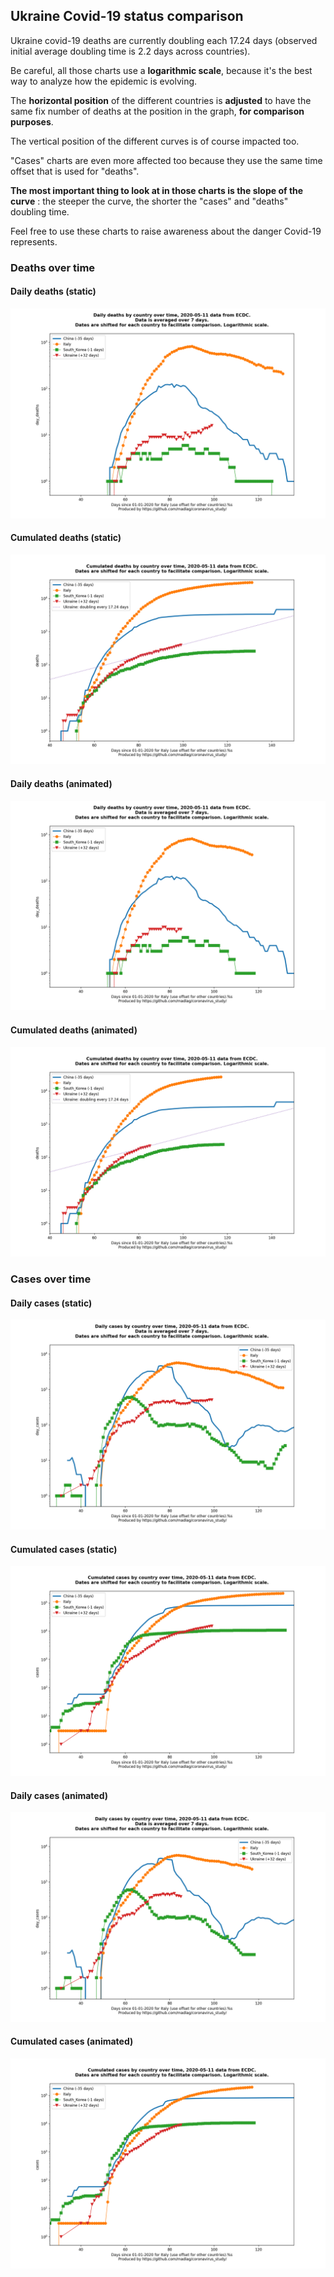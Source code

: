 ## Ukraine Covid-19 status comparison 

Ukraine covid-19 deaths are currently doubling each 17.24 days (observed initial average doubling time is 2.2 days across countries).



Be careful, all those charts use a **logarithmic scale**, because it's the best way to analyze how the epidemic is evolving.
 
The **horizontal position** of the different countries is **adjusted** to have the same fix number of deaths at the position in the graph, **for comparison purposes**.

The vertical position of the different curves is of course impacted too.

"Cases" charts are even more affected too because they use the same time offset that is used for "deaths".

**The most important thing to look at in those charts is the slope of the curve** : the steeper the curve, the shorter the "cases" and "deaths" doubling time.

Feel free to use these charts to raise awareness about the danger Covid-19 represents. 


 
### Deaths over time
 
#### Daily deaths (static)
![Ukraine covid-19 daily deaths static chart](https://raw.githubusercontent.com/madlag/coronavirus_study/master/notebooks/graphs/2020-05-11/countries/Ukraine/2020-05-11_Ukraine_day_deaths.png "Ukraine covid-19 day_deaths static chart")   
 
#### Cumulated deaths (static)
![Ukraine covid-19 cumulated deaths static chart](https://raw.githubusercontent.com/madlag/coronavirus_study/master/notebooks/graphs/2020-05-11/countries/Ukraine/2020-05-11_Ukraine_deaths.png "Ukraine covid-19 deaths static chart")   
 
#### Daily deaths (animated)
![Ukraine covid-19 daily deaths animated chart](https://raw.githubusercontent.com/madlag/coronavirus_study/master/notebooks/graphs/2020-05-11/countries/Ukraine/2020-05-11_Ukraine_day_deaths.gif "Ukraine covid-19 day_deaths animated chart")   
 
#### Cumulated deaths (animated)
![Ukraine covid-19 cumulated deaths animated chart](https://raw.githubusercontent.com/madlag/coronavirus_study/master/notebooks/graphs/2020-05-11/countries/Ukraine/2020-05-11_Ukraine_deaths.gif "Ukraine covid-19 deaths animated chart")   

 
### Cases over time
 
#### Daily cases (static)
![Ukraine covid-19 daily cases static chart](https://raw.githubusercontent.com/madlag/coronavirus_study/master/notebooks/graphs/2020-05-11/countries/Ukraine/2020-05-11_Ukraine_day_cases.png "Ukraine covid-19 day_cases static chart")   
 
#### Cumulated cases (static)
![Ukraine covid-19 cumulated cases static chart](https://raw.githubusercontent.com/madlag/coronavirus_study/master/notebooks/graphs/2020-05-11/countries/Ukraine/2020-05-11_Ukraine_cases.png "Ukraine covid-19 cases static chart")   
 
#### Daily cases (animated)
![Ukraine covid-19 daily cases animated chart](https://raw.githubusercontent.com/madlag/coronavirus_study/master/notebooks/graphs/2020-05-11/countries/Ukraine/2020-05-11_Ukraine_day_cases.gif "Ukraine covid-19 day_cases animated chart")   
 
#### Cumulated cases (animated)
![Ukraine covid-19 cumulated cases animated chart](https://raw.githubusercontent.com/madlag/coronavirus_study/master/notebooks/graphs/2020-05-11/countries/Ukraine/2020-05-11_Ukraine_cases.gif "Ukraine covid-19 cases animated chart")   

